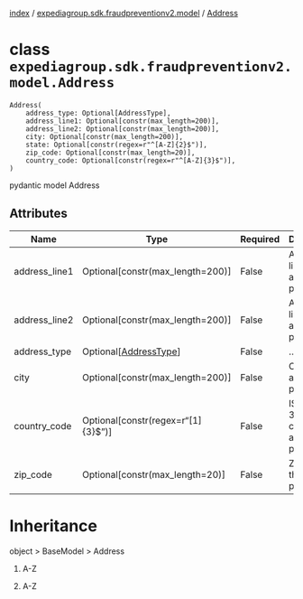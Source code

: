 [index](index.md) /
[expediagroup.sdk.fraudpreventionv2.model](expediagroup.sdk.fraudpreventionv2.model.md)
/ [Address](Address.md)

# class `expediagroup.sdk.fraudpreventionv2.model.Address`

```
Address(
    address_type: Optional[AddressType],
    address_line1: Optional[constr(max_length=200)],
    address_line2: Optional[constr(max_length=200)],
    city: Optional[constr(max_length=200)],
    state: Optional[constr(regex=r"^[A-Z]{2}$")],
    zip_code: Optional[constr(max_length=20)],
    country_code: Optional[constr(regex=r"^[A-Z]{3}$")],
)
```

pydantic model Address

## Attributes

| Name          | Type                                      | Required | Description                                       |
| ------------- | ----------------------------------------- | -------- | ------------------------------------------------- |
| address_line1 | Optional\[constr(max_length=200)\]        | False    | Address line 1 of the address provided.           |
| address_line2 | Optional\[constr(max_length=200)\]        | False    | Address line 2 of the address provided.           |
| address_type  | Optional\[[AddressType](AddressType.md)\] | False    | …                                                 |
| city          | Optional\[constr(max_length=200)\]        | False    | City of the address provided.                     |
| country_code  | Optional\[constr(regex=r“\[1\]{3}$”)\]    | False    | ISO alpha-3 country code of the address provided. |
| zip_code      | Optional\[constr(max_length=20)\]         | False    | Zip code of the address provided.                 |

# Inheritance

object > BaseModel > Address

1. A-Z

1. A-Z
